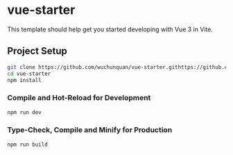# vue-starter

This template should help get you started developing with Vue 3 in Vite.


## Project Setup

```sh
git clone https://github.com/wuchunquan/vue-starter.githttps://github.com/wuchunquan/vue-starter.git
cd vue-starter
npm install
```

### Compile and Hot-Reload for Development

```sh
npm run dev
```

### Type-Check, Compile and Minify for Production

```sh
npm run build
```
